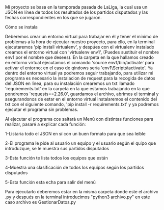 Mi proyecto se basa en la temporada pasada de LaLiga, la cual usa un JSON en línea de todos los resultados de los partidos disputados y las fechas correspondientes en los que se jugaron.

Cómo se instala

Deberemos crear un entorno virtual para trabajar en él y tener el mínimo de problemas a la hora de ejecutar nuestro proyecto, para ello, en la terminal ejecutaremos 'pip install virtualenv', y despúes con el virtualenv instalado creamos el entorno virtual con 'virtualenv env1', (Puedes sustituir el nombre env1 por el nombre que desees). En la carpeta en la que hallamos creado en entorno virtual ejecutamos el comando 'source env1/bin/activate' para activar el entorno; en el caso de qindows sería 'env1\Scripts\activate'.
Ya dentro del entorno virtual ya podremos seguir trabajando, para utilizar mi programa es necesario la instalacion de request para la recogida de datos del JSON en línea, para su instalación crearemos un txt llamado 'requirements.txt' en la carpeta en la que estamos trabajando en la que pondremos 'requests==2.26.0', guardamos el archivo, abrimos el terminal y asegurandonos de estar en el entorno virtual instalaremos el contenido del txt con el siguiente comando, 'pip install -r requirements.txt' y ya podremos ejecutar el programa sin problemas.

Al ejecutar el programa cos saltará un Menú con distintas funciones para realizar, pasaré a explicar cada función:

1-Listaría todo el JSON en sí con un buen formato para que sea leíble

2-El programa le pide al usuario un equipo y el usuario según el quipo que introduzque, se le muestra sus partidos disputados

3-Esta función te lista todos los equipos que están

4-Muestra una clasificación de todos los equipos según los partidos disputados

5-Esta función esta echa para salir del menú

Para ejecutarlo deberemos estar en la misma carpeta donde este el archivo .py y después en la terminal introducimos "python3 archivo.py" en este caso archivo es GestionarDatos.py
